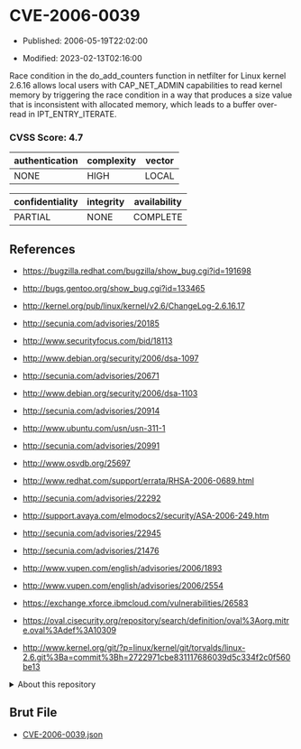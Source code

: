 # CVE-2006-0039

- Published: 2006-05-19T22:02:00

- Modified: 2023-02-13T02:16:00

Race condition in the do_add_counters function in netfilter for Linux kernel 2.6.16 allows local users with CAP_NET_ADMIN capabilities to read kernel memory by triggering the race condition in a way that produces a size value that is inconsistent with allocated memory, which leads to a buffer over-read in IPT_ENTRY_ITERATE.

### CVSS Score: **4.7**

| authentication | complexity | vector |
| --- | --- | --- |
| NONE | HIGH | LOCAL |

| confidentiality | integrity | availability |
| --- | --- | --- |
| PARTIAL | NONE | COMPLETE |

## References

* https://bugzilla.redhat.com/bugzilla/show_bug.cgi?id=191698

* http://bugs.gentoo.org/show_bug.cgi?id=133465

* http://kernel.org/pub/linux/kernel/v2.6/ChangeLog-2.6.16.17

* http://secunia.com/advisories/20185

* http://www.securityfocus.com/bid/18113

* http://www.debian.org/security/2006/dsa-1097

* http://secunia.com/advisories/20671

* http://www.debian.org/security/2006/dsa-1103

* http://secunia.com/advisories/20914

* http://www.ubuntu.com/usn/usn-311-1

* http://secunia.com/advisories/20991

* http://www.osvdb.org/25697

* http://www.redhat.com/support/errata/RHSA-2006-0689.html

* http://secunia.com/advisories/22292

* http://support.avaya.com/elmodocs2/security/ASA-2006-249.htm

* http://secunia.com/advisories/22945

* http://secunia.com/advisories/21476

* http://www.vupen.com/english/advisories/2006/1893

* http://www.vupen.com/english/advisories/2006/2554

* https://exchange.xforce.ibmcloud.com/vulnerabilities/26583

* https://oval.cisecurity.org/repository/search/definition/oval%3Aorg.mitre.oval%3Adef%3A10309

* http://www.kernel.org/git/?p=linux/kernel/git/torvalds/linux-2.6.git%3Ba=commit%3Bh=2722971cbe831117686039d5c334f2c0f560be13

<details>
<summary>About this repository</summary> 

  This repository is part of the project [Live Hack CVE](https://github.com/Live-Hack-CVE). Main website can be found [www.live-hack.org](https://www.live-hack.org) 
  
  Made by [Sn0wAlice](https://github.com/Sn0wAlice) for the people that care about security and need to have a feed of the latest CVEs. Hope you enjoy it, don't forget to star the repo and follow me on [Twitter](https://twitter.com/Sn0wAlice) and [Github](https://github.com/Sn0wAlice). And that is my [personnal website](https://www.alice-snow.me/)

  - [Home Page](https://github.com/Live-Hack-CVE)
  - [Framework](https://github.com/Live-Hack-CVE/cve-framework)
  - [CVE database](https://github.com/Live-Hack-CVE/full_database)
  - [Changelog](https://github.com/Live-Hack-CVE/Changelog)
</details>

## Brut File

* [CVE-2006-0039.json](https://raw.githubusercontent.com/Live-Hack-CVE/full_database/main/cves/2006/CVE-2006-0039.json)

